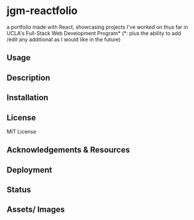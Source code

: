 # jgm-reactfolio
a portfolio made with React, showcasing projects I've worked on thus far in UCLA's Full-Stack Web Development Program* (*: plus the ability to add /edit any additional as I would like in the future)


## Usage

## Description

## Installation

## License

MIT License

## Acknowledgements & Resources

## Deployment
[]()

## Status

## Assets/ Images
![]()
![]()
![]()